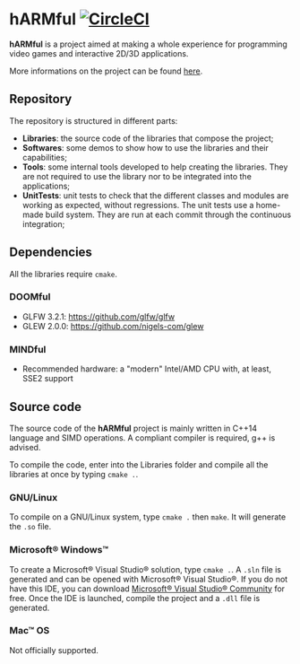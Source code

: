 # hARMful [![CircleCI](https://circleci.com/gh/dcarlus/hARMful/tree/master.svg?style=svg)](https://circleci.com/gh/dcarlus/hARMful/tree/master)
**hARMful** is a project aimed at making a whole experience for programming video games and interactive 2D/3D applications.

More informations on the project can be found [here](https://dcarlus.github.io/hARMful/).

## Repository
The repository is structured in different parts:
* **Libraries**: the source code of the libraries that compose the project;
* **Softwares**: some demos to show how to use the libraries and their capabilities;
* **Tools**: some internal tools developed to help creating the libraries. They are not required to use the library nor to be integrated into the applications;
* **UnitTests**: unit tests to check that the different classes and modules are working as expected, without regressions. The unit tests use a home-made build system. They are run at each commit through the continuous integration;

## Dependencies
All the libraries require `cmake`.

### DOOMful
* GLFW 3.2.1: https://github.com/glfw/glfw
* GLEW 2.0.0: https://github.com/nigels-com/glew

### MINDful
* Recommended hardware: a "modern" Intel/AMD CPU with, at least, SSE2 support

## Source code
The source code of the **hARMful** project is mainly written in C++14 language and SIMD operations. A compliant compiler is required, g++ is advised.

To compile the code, enter into the Libraries folder and compile all the libraries at once by typing `cmake .`.

### GNU/Linux
To compile on a GNU/Linux system, type `cmake .` then `make`. It will generate the `.so` file.

### Microsoft® Windows™
To create a Microsoft® Visual Studio® solution, type `cmake .`. A `.sln` file is generated and can be opened with Microsoft® Visual Studio®. If you do not have this IDE, you can download [Microsoft® Visual Studio® Community](https://www.visualstudio.com/vs/visual-studio-express/) for free.
Once the IDE is launched, compile the project and a `.dll` file is generated.

### Mac™ OS
Not officially supported.

